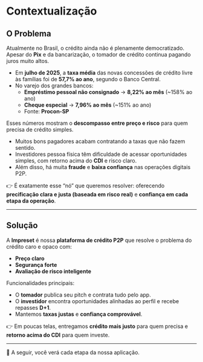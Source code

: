 # Contextualização

## O Problema

Atualmente no Brasil, o crédito ainda não é plenamente democratizado. Apesar do **Pix** e da bancarização, o tomador de crédito continua pagando juros muito altos.

- Em **julho de 2025**, a **taxa média** das novas concessões de crédito livre às famílias foi de **57,7% ao ano**, segundo o Banco Central.
- No varejo dos grandes bancos:
  - **Empréstimo pessoal não consignado** → **8,22% ao mês** (~158% ao ano)
  - **Cheque especial** → **7,96% ao mês** (~151% ao ano)
  - Fonte: **Procon-SP**

Esses números mostram o **descompasso entre preço e risco** para quem precisa de crédito simples.

- Muitos bons pagadores acabam contratando a taxas que não fazem sentido.
- Investidores pessoa física têm dificuldade de acessar oportunidades simples, com retorno acima do **CDI** e risco claro.
- Além disso, há muita **fraude** e **baixa confiança** nas operações digitais P2P.

👉 É exatamente esse “nó” que queremos resolver: oferecendo **precificação clara e justa (baseada em risco real)** e **confiança em cada etapa da operação**.

---

## Solução

A **Impreset** é nossa **plataforma de crédito P2P** que resolve o problema do crédito caro e opaco com:

- **Preço claro**
- **Segurança forte**
- **Avaliação de risco inteligente**

Funcionalidades principais:

- O **tomador** publica seu pitch e contrata tudo pelo app.
- O **investidor** encontra oportunidades alinhadas ao perfil e recebe repasses **D+1**.
- Mantemos **taxas justas** e **confiança comprovável**.

👉 Em poucas telas, entregamos **crédito mais justo** para quem precisa e **retorno acima do CDI** para quem investe.

---

📌 A seguir, você verá cada etapa da nossa aplicação.
